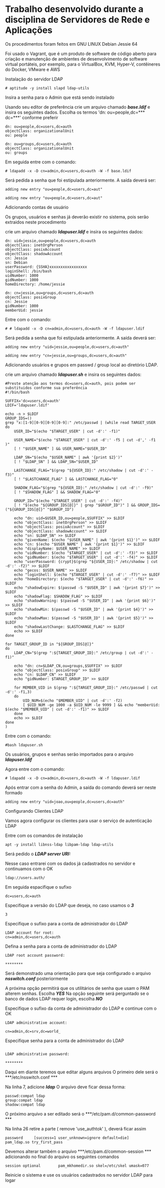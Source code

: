 # Trabalho desenvolvido durante a disciplina de Servidores de Rede e Aplicações

Os procedimentos foram feitos em GNU LINUX Debian Jessie 64

Foi usado o Vagrant, que é um produto de software de código aberto para criação e manutenção de 
ambientes de desenvolvimento de software virtual portáteis, por exemplo, para o VirtualBox,
KVM, Hyper-V, contêineres do Docker, VMware e AWS



Instalação do servidor LDAP

```
# aptitude -y install slapd ldap-utils 
```
Insira a senha para o Admin que está sendo instalado

Usando seu editor de preferência crie um arquivo chamado ***base.ldif*** e insira os seguintes dados. 
Escolha os termos 'dn: ou=people,dc=*** dc=***' conforme preferir


```
dn: ou=people,dc=users,dc=auth
objectClass: organizationalUnit
ou: people

dn: ou=groups,dc=users,dc=auth
objectClass: organizationalUnit
ou: groups  
```
Em seguida entre com o comando:

```
# ldapadd -x -D cn=admin,dc=users,dc=auth -W -f base.ldif 
```
Será pedida a senha que foi estipulada anteriormente.
A saída deverá ser:

```
adding new entry "ou=people,dc=users,dc=aut"

adding new entry "ou=people,dc=users,dc=aut"
```

Adicionando contas de usuário

Os grupos, usuários e senhas já deverão existir no sistema, pois serão extraidos neste procedimento

crie um arquivo chamado ***ldapuser.ldif*** e insira os seguintes dados:

```
dn: uid=jessie,ou=people,dc=users,dc=auth
objectClass: inetOrgPerson
objectClass: posixAccount
objectClass: shadowAccount
cn: Jessie
sn: Debian
userPassword: {SSHA}xxxxxxxxxxxxxxxxx
loginShell: /bin/bash
uidNumber: 1000
gidNumber: 1000
homeDirectory: /home/jessie

dn: cn=jessie,ou=groups,dc=users,dc=auth
objectClass: posixGroup
cn: Jessie
gidNumber: 1000
memberUid: jessie
```
Entre com o comando:

```
# # ldapadd -x -D cn=admin,dc=users,dc=auth -W -f ldapuser.ldif  
```
Será pedida a senha que foi estipulada anteriormente.
A saída deverá ser:

```
adding new entry "uid=jessie,ou=people,dc=users,dc=auth"

adding new entry "cn=jessie,ou=groups,dc=users,dc=auth"
```
Adicionando usuários e grupos em passwd / group local ao diretório LDAP.

crie um arquivo chamado ***ldapuser.sh*** e insira os seguintes dados:

```
#Preste atenção aos termos dc=users,dc=auth, pois podem ser substituidos conforme sua preferência
#!/bin/bash

SUFFIX='dc=users,dc=auth'
LDIF='ldapuser.ldif'

echo -n > $LDIF
GROUP_IDS=()
grep "x:[1-9][0-9][0-9][0-9]:" /etc/passwd | (while read TARGET_USER
do
    USER_ID="$(echo "$TARGET_USER" | cut -d':' -f1)"

    USER_NAME="$(echo "$TARGET_USER" | cut -d':' -f5 | cut -d',' -f1 )"
    [ ! "$USER_NAME" ] && USER_NAME="$USER_ID"

    LDAP_SN="$(echo "$USER_NAME" | awk '{print $2}')"
    [ ! "$LDAP_SN" ] && LDAP_SN="$USER_ID"

    LASTCHANGE_FLAG="$(grep "${USER_ID}:" /etc/shadow | cut -d':' -f3)"
    [ ! "$LASTCHANGE_FLAG" ] && LASTCHANGE_FLAG="0"

    SHADOW_FLAG="$(grep "${USER_ID}:" /etc/shadow | cut -d':' -f9)"
    [ ! "$SHADOW_FLAG" ] && SHADOW_FLAG="0"

    GROUP_ID="$(echo "$TARGET_USER" | cut -d':' -f4)"
    [ ! "$(echo "${GROUP_IDS[@]}" | grep "$GROUP_ID")" ] && GROUP_IDS=("${GROUP_IDS[@]}" "$GROUP_ID")

    echo "dn: uid=$USER_ID,ou=people,$SUFFIX" >> $LDIF
    echo "objectClass: inetOrgPerson" >> $LDIF
    echo "objectClass: posixAccount" >> $LDIF
    echo "objectClass: shadowAccount" >> $LDIF
    echo "sn: $LDAP_SN" >> $LDIF
    echo "givenName: $(echo "$USER_NAME" | awk '{print $1}')" >> $LDIF
    echo "cn: $(echo "$USER_NAME" | awk '{print $1}')" >> $LDIF
    echo "displayName: $USER_NAME" >> $LDIF
    echo "uidNumber: $(echo "$TARGET_USER" | cut -d':' -f3)" >> $LDIF
    echo "gidNumber: $(echo "$TARGET_USER" | cut -d':' -f4)" >> $LDIF
    echo "userPassword: {crypt}$(grep "${USER_ID}:" /etc/shadow | cut -d':' -f2)" >> $LDIF
    echo "gecos: $USER_NAME" >> $LDIF
    echo "loginShell: $(echo "$TARGET_USER" | cut -d':' -f7)" >> $LDIF
    echo "homeDirectory: $(echo "$TARGET_USER" | cut -d':' -f6)" >> $LDIF
    echo "shadowExpire: $(passwd -S "$USER_ID" | awk '{print $7}')" >> $LDIF
    echo "shadowFlag: $SHADOW_FLAG" >> $LDIF
    echo "shadowWarning: $(passwd -S "$USER_ID" | awk '{print $6}')" >> $LDIF
    echo "shadowMin: $(passwd -S "$USER_ID" | awk '{print $4}')" >> $LDIF
    echo "shadowMax: $(passwd -S "$USER_ID" | awk '{print $5}')" >> $LDIF
    echo "shadowLastChange: $LASTCHANGE_FLAG" >> $LDIF
    echo >> $LDIF
done

for TARGET_GROUP_ID in "${GROUP_IDS[@]}"
do
    LDAP_CN="$(grep ":${TARGET_GROUP_ID}:" /etc/group | cut -d':' -f1)"

    echo "dn: cn=$LDAP_CN,ou=groups,$SUFFIX" >> $LDIF
    echo "objectClass: posixGroup" >> $LDIF
    echo "cn: $LDAP_CN" >> $LDIF
    echo "gidNumber: $TARGET_GROUP_ID" >> $LDIF

    for MEMBER_UID in $(grep ":${TARGET_GROUP_ID}:" /etc/passwd | cut -d':' -f1,3)
    do
        UID_NUM=$(echo "$MEMBER_UID" | cut -d':' -f2)
        [ $UID_NUM -ge 1000 -a $UID_NUM -le 9999 ] && echo "memberUid: $(echo "$MEMBER_UID" | cut -d':' -f1)" >> $LDIF
    done
    echo >> $LDIF
done
)
```
Entre com o comando: 

```
#bash ldapuser.sh 
```
Os usuários, grupos e senhas serão importados para o arquivo ***ldapuser.ldif*** 

Agora entre com o comando:

```
# ldapadd -x -D cn=admin,dc=users,dc=auth -W -f ldapuser.ldif 
```

Após entrar com a senha do Admin, a saída do comando deverá ser neste formado

```
adding new entry "uid=joao,ou=people,dc=users,dc=auth"
```

Configurando Clientes LDAP

Vamos agora configurar os clientes para usar o serviço de autenticação LDAP

Entre com os comandos de instalação

```
apt -y install libnss-ldap libpam-ldap ldap-utils 
```
Será pedido o ***LDAP server URI:*** 

Nesse caso entrarei com os dados já cadastrados no servidor e continuamos com o OK

```
ldap://users.auth/
```

Em seguida espacifique o sufixo

```
dc=users,dc=auth
```

Especifique a versão do LDAP que deseja, no caso usamos o ***3***

```
3
```
Especifique o sufixo para a conta de administrador do LDAP

```
LDAP account for root:
cn=admin,dc=users,dc=auth
```

Defina a senha para a conta de administrador do LDAP
```
LDAP root account password:                                             
                                                                        
********
```
Será demonstrado uma orientação para que seja configurado o arquivo ***nsswitch.conf*** posteriormente

A próxima opção permitirá que os utilitários de senha que usam o PAM alterem senhas. Escolha ***YES***
Na opção seguinte será perguntado se o banco de dados LDAP requer login, escolha ***NO***



Especifique o sufixo da conta de administrador do LDAP e continue com o OK
```
LDAP administrative account:                                             
                                                                           
cn=admin,dc=srv,dc=world_

```
Especifique senha para a conta de administrador do LDAP

```

LDAP administrative password:                                             
                                                                            
********
```

Daqui em diante teremos que editar alguns arquivos
O primeiro dele será o ***/etc/nsswitch.conf ***

Na linha 7, adicione ***ldap*** 
O arquivo deve ficar dessa forma:

```
passwd:compat ldap
group:compat ldap
shadow:compat ldap
```

O próximo arquivo a ser editado será o ***/etc/pam.d/common-password ***

Na linha 26 retire a parte ( remove 'use_authtok' ), deverá ficar assim

```
password     [success=1 user_unknown=ignore default=die]     pam_ldap.so try_first_pass
```

Devemos alterar também o arquivo ***/etc/pam.d/common-session *** adicionando no final do arquivo os seguintes comandos

```
session optional        pam_mkhomedir.so skel=/etc/skel umask=077
```

Reinicie o sistema e use os usuários cadastrados no servidor LDAP para logar

